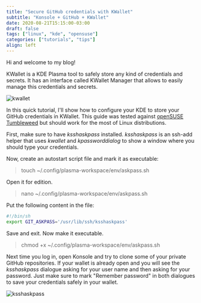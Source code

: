```yaml
---
title: "Secure GitHub credentials with KWallet"
subtitle: "Konsole + GitHub + KWallet"
date: 2020-08-21T15:15:00-03:00
draft: false
tags: ["linux", "kde", "opensuse"]
categories: ["tutorials", "tips"]
align: left
---
```


Hi and welcome to my blog!

KWallet is a KDE Plasma tool to safely store any kind of credentials and secrets. It has an interface called KWallet Manager that allows to easily manage this credentials and secrets.

![kwallet](/img/secure-github-credentials-kwallet/kwallet.png)

In this quick tutorial, I'll show how to configure your KDE to store your GitHub credentials in KWallet. This guide was tested against [openSUSE Tumbleweed](https://www.opensuse.org/) but should work for the most of Linux distributions.

First, make sure to have _ksshaskpass_ installed. _ksshaskpass_ is an ssh-add helper that uses _kwallet_ and _kpassworddialog_ to show a window where you should type your credentials.

Now, create an autostart script file and mark it as executable:

>touch ~/.config/plasma-workspace/env/askpass.sh

Open it for edition.

>nano ~/.config/plasma-workspace/env/askpass.sh

Put the following content in the file:

```bash
#!/bin/sh
export GIT_ASKPASS='/usr/lib/ssh/ksshaskpass'

```

Save and exit. Now make it executable.

>chmod +x ~/.config/plasma-workspace/env/askpass.sh

Next time you log in, open Konsole and try to clone some of your private GitHub repositories.
If your wallet is already open and you will see the _ksshaskpass_ dialogue asking for your user name and then asking for your password. Just make sure to mark "Remember password" in both dialogues to save your credentials safely in your wallet.

![ksshaskpass](/img/secure-github-credentials-kwallet/ksshaskpass.png)